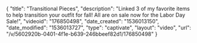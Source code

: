 {
    "title": "Transitional Pieces",
    "description": "Linked 3 of my favorite items to help transition your outfit for fall! All are on sale now for the Labor Day Sale!",
    "videoid": "176850498",
    "date_created": "1536013150",
    "date_modified": "1536013727",
    "type": "captivate",
    "layout": "video",
    "url": "\/v\/5602920b-0401-4f1e-b639-246bbeef82d1\/176850498"
}